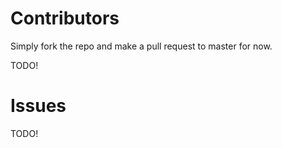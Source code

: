 # Contributors

Simply fork the repo and make a pull request to master for now.

TODO!

# Issues

TODO!
